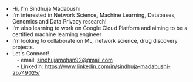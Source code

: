 - Hi, I’m Sindhuja Madabushi
- I’m interested in Network Science, Machine Learning, Databases, Genomics and Data Privacy research!
- I’m also learning to work on Google Cloud Platform and aiming to be a certified machine learning engineer
- I’m looking to collaborate on ML, network science, drug discovery projects.
- Let's Connect! </br>
&nbsp;&nbsp;&nbsp;- email: sindhujamohan92@gmail.com </br>
&nbsp;&nbsp;&nbsp;- Linkedin: https://www.linkedin.com/in/sindhuja-madabushi-2b749025/

<!---
sindhujamohan9/sindhujamohan9 is a ✨ special ✨ repository because its `README.md` (this file) appears on your GitHub profile.
You can click the Preview link to take a look at your changes.
--->
